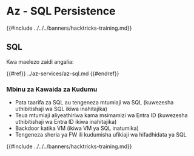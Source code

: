 # Az - SQL Persistence

{{#include ../../../banners/hacktricks-training.md}}

## SQL

Kwa maelezo zaidi angalia:

{{#ref}}
../az-services/az-sql.md
{{#endref}}

### Mbinu za Kawaida za Kudumu

- Pata taarifa za SQL au tengeneza mtumiaji wa SQL (kuwezesha uthibitishaji wa SQL ikiwa inahitajika)
- Teua mtumiaji aliyeathiriwa kama msimamizi wa Entra ID (kuwezesha uthibitishaji wa Entra ID ikiwa inahitajika)
- Backdoor katika VM (ikiwa VM ya SQL inatumika)
- Tengeneza sheria ya FW ili kudumisha ufikiaji wa hifadhidata ya SQL

{{#include ../../../banners/hacktricks-training.md}}
